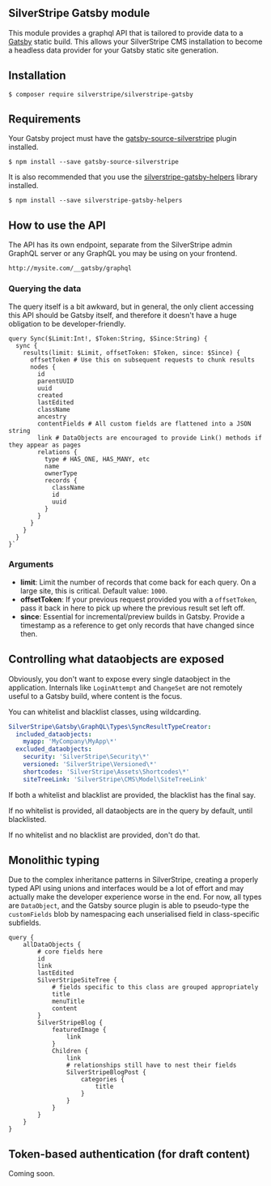 ## SilverStripe Gatsby module

This module provides a graphql API that is tailored to provide data to a
[Gatsby](https://gatsbyjs.com) static build. This allows your SilverStripe CMS
installation to become a headless data provider for your Gatsby static site
generation.

## Installation

```
$ composer require silverstripe/silverstripe-gatsby
```

## Requirements

Your Gatsby project must have the [gatsby-source-silverstripe](https://github.com/silverstripe/gatsby-source-silverstripe) plugin installed.

`$ npm install --save gatsby-source-silverstripe`

It is also recommended that you use the [silverstripe-gatsby-helpers](https://github.com/unclecheese/silverstripe-gatsby-helpers) library installed.

`$ npm install --save silverstripe-gatsby-helpers`

## How to use the API

The API has its own endpoint, separate from the SilverStripe admin GraphQL 
server or any GraphQL you may be using on your frontend.

`http://mysite.com/__gatsby/graphql`

### Querying the data

The query itself is a bit awkward, but in general, the only client accessing
this API should be Gatsby itself, and therefore it doesn't have a huge obligation
to be developer-friendly.

```
query Sync($Limit:Int!, $Token:String, $Since:String) {
  sync {
    results(limit: $Limit, offsetToken: $Token, since: $Since) {
      offsetToken # Use this on subsequent requests to chunk results
      nodes {
        id
        parentUUID
        uuid
        created
        lastEdited
        className
        ancestry
        contentFields # All custom fields are flattened into a JSON string
        link # DataObjects are encouraged to provide Link() methods if they appear as pages
        relations {
          type # HAS_ONE, HAS_MANY, etc
          name
          ownerType
          records {
            className
            id
            uuid
          }
        }
      }
    }
  }
}`
```

### Arguments
* **limit**: Limit the number of records that come back for each query. On a large site, this is critical. Default value: `1000`.
* **offsetToken**: If your previous request provided you with a `offsetToken`, pass it back in here to pick up where the previous result set left off.
* **since**: Essential for incremental/preview builds in Gatsby. Provide a timestamp as a reference to get only records that have changed since then.

## Controlling what dataobjects are exposed

Obviously, you don't want to expose every single dataobject in the application.
Internals like `LoginAttempt` and `ChangeSet` are not remotely useful to a Gatsby
build, where content is the focus.

You can whitelist and blacklist classes, using wildcarding.

```yml
SilverStripe\Gatsby\GraphQL\Types\SyncResultTypeCreator:
  included_dataobjects:
    myapp: 'MyCompany\MyApp\*'
  excluded_dataobjects:
    security: 'SilverStripe\Security\*'
    versioned: 'SilverStripe\Versioned\*'
    shortcodes: 'SilverStripe\Assets\Shortcodes\*'
    siteTreeLink: 'SilverStripe\CMS\Model\SiteTreeLink'
```

If both a whitelist and blacklist are provided, the blacklist has the final say.

If no whitelist is provided, all dataobjects are in the query by default, until blacklisted.

If no whitelist and no blacklist are provided, don't do that.

## Monolithic typing

Due to the complex inheritance patterns in SilverStripe, creating a properly typed
API using unions and interfaces would be a lot of effort and may actually make the developer
experience worse in the end. For now, all types are `DataObject`, and the Gatsby
source plugin is able to pseudo-type the `customFields` blob by namespacing each
unserialised field in class-specific subfields.

```
query {
	allDataObjects {
		# core fields here
		id
		link
		lastEdited
		SilverStripeSiteTree {
			# fields specific to this class are grouped appropriately
			title
			menuTitle
			content
		}
		SilverStripeBlog {
			featuredImage {
				link
			}
			Children {
				link
				# relationships still have to nest their fields
				SilverStripeBlogPost {
					categories {
						title
					}
				}
			}
		}
	}
}
```
## Token-based authentication (for draft content)

Coming soon.